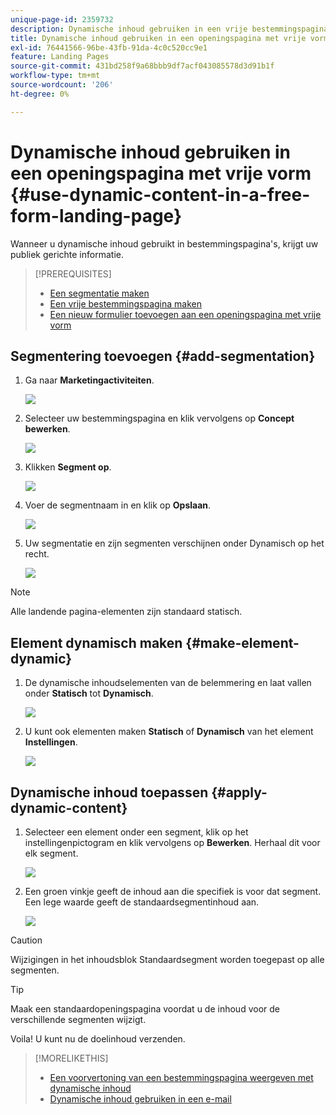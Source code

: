 ```yaml
---
unique-page-id: 2359732
description: Dynamische inhoud gebruiken in een vrije bestemmingspagina - Marketo Docs - Productdocumentatie
title: Dynamische inhoud gebruiken in een openingspagina met vrije vorm
exl-id: 76441566-96be-43fb-91da-4c0c520cc9e1
feature: Landing Pages
source-git-commit: 431bd258f9a68bbb9df7acf043085578d3d91b1f
workflow-type: tm+mt
source-wordcount: '206'
ht-degree: 0%

---
```


# Dynamische inhoud gebruiken in een openingspagina met vrije vorm {#use-dynamic-content-in-a-free-form-landing-page}

Wanneer u dynamische inhoud gebruikt in bestemmingspagina&#39;s, krijgt uw publiek gerichte informatie.

>[!PREREQUISITES]
>
>* [Een segmentatie maken](/help/marketo/product-docs/personalization/segmentation-and-snippets/segmentation/create-a-segmentation.md)
>* [Een vrije bestemmingspagina maken](/help/marketo/product-docs/demand-generation/landing-pages/free-form-landing-pages/create-a-free-form-landing-page.md)
>* [Een nieuw formulier toevoegen aan een openingspagina met vrije vorm](/help/marketo/product-docs/demand-generation/landing-pages/free-form-landing-pages/add-a-new-form-to-a-free-form-landing-page.md)

## Segmentering toevoegen {#add-segmentation}

1. Ga naar **Marketingactiviteiten**.

   ![](assets/login-marketing-activities-2.png)

1. Selecteer uw bestemmingspagina en klik vervolgens op **Concept bewerken**.

   ![](assets/landingpageeditdraft-1.jpg)

1. Klikken **Segment op**.

   ![](assets/image2014-9-17-12-3a8-3a46.png)

1. Voer de segmentnaam in en klik op **Opslaan**.

   ![](assets/image2014-9-17-12-3a8-3a53.png)

1. Uw segmentatie en zijn segmenten verschijnen onder Dynamisch op het recht.

   ![](assets/image2014-9-17-12-3a9-3a3.png)

>[!NOTE]
>
>Alle landende pagina-elementen zijn standaard statisch.

## Element dynamisch maken {#make-element-dynamic}

1. De dynamische inhoudselementen van de belemmering en laat vallen onder **Statisch** tot **Dynamisch**.

   ![](assets/image2014-9-17-12-3a10-3a8.png)

1. U kunt ook elementen maken **Statisch** of **Dynamisch** van het element **Instellingen**.

   ![](assets/image2014-9-17-12-3a10-3a14.png)

## Dynamische inhoud toepassen {#apply-dynamic-content}

1. Selecteer een element onder een segment, klik op het instellingenpictogram en klik vervolgens op **Bewerken**. Herhaal dit voor elk segment.

   ![](assets/image2014-9-17-12-3a11-3a43.png)

1. Een groen vinkje geeft de inhoud aan die specifiek is voor dat segment. Een lege waarde geeft de standaardsegmentinhoud aan.

   ![](assets/image2014-9-17-12-3a12-3a52.png)

>[!CAUTION]
>
>Wijzigingen in het inhoudsblok Standaardsegment worden toegepast op alle segmenten.

>[!TIP]
>
>Maak een standaardopeningspagina voordat u de inhoud voor de verschillende segmenten wijzigt.

Voila! U kunt nu de doelinhoud verzenden.

>[!MORELIKETHIS]
>
>* [Een voorvertoning van een bestemmingspagina weergeven met dynamische inhoud](/help/marketo/product-docs/demand-generation/landing-pages/landing-page-actions/preview-a-landing-page-with-dynamic-content.md)
>* [Dynamische inhoud gebruiken in een e-mail](/help/marketo/product-docs/email-marketing/general/functions-in-the-editor/using-dynamic-content-in-an-email.md)
